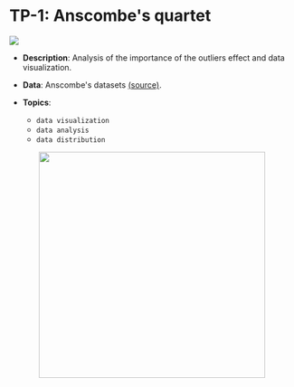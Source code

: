 # TP-1: Anscombe's quartet
[![](https://img.shields.io/badge/Source%20Code-TP%201-f55?style=for-the-badge&logo=jupyter&logoColor=white)](https://github.com/Alejandro-ZZ/Machine-Learning-UNS/blob/master/TP-1/1_Anscombe_quartet.ipynb)

* **Description**: Analysis of the importance of the outliers effect and data visualization.

* **Data**: Anscombe's datasets [(source)](https://en.wikipedia.org/wiki/Anscombe%27s_quartet).

* **Topics**:
  - `data visualization`
  - `data analysis`
  - `data distribution`

<p align="center">
<img src="https://github.com/Alejandro-ZZ/Machine-Learning-UNS/assets/71833624/3745f27a-ac22-467a-8f61-1fda435cb34f" height="400">
</p>
